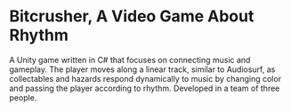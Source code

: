 # Bitcrusher, A Video Game About Rhythm 
A Unity game written in C# that focuses on connecting music and gameplay. The player moves along a linear track, similar to Audiosurf, as collectables and hazards respond dynamically to music by changing color and passing the player according to rhythm. Developed in a team of three people.
